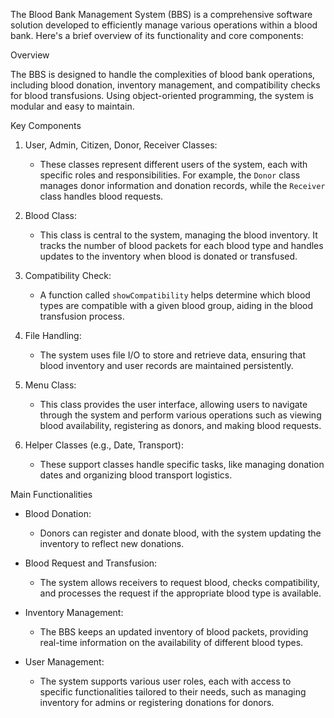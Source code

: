 The Blood Bank Management System (BBS) is a comprehensive software solution developed to efficiently manage various operations within a blood bank. Here's a brief overview of its functionality and core components:

Overview

The BBS is designed to handle the complexities of blood bank operations, including blood donation, inventory management, and compatibility checks for blood transfusions. Using object-oriented programming, the system is modular and easy to maintain.

Key Components

1. User, Admin, Citizen, Donor, Receiver Classes:
    - These classes represent different users of the system, each with specific roles and responsibilities. For example, the `Donor` class manages donor information and donation records, while the `Receiver` class handles blood requests.

2. Blood Class:
    - This class is central to the system, managing the blood inventory. It tracks the number of blood packets for each blood type and handles updates to the inventory when blood is donated or transfused.

3. Compatibility Check:
    - A function called `showCompatibility` helps determine which blood types are compatible with a given blood group, aiding in the blood transfusion process.

4. File Handling:
    - The system uses file I/O to store and retrieve data, ensuring that blood inventory and user records are maintained persistently.

5. Menu Class:
    - This class provides the user interface, allowing users to navigate through the system and perform various operations such as viewing blood availability, registering as donors, and making blood requests.

6. Helper Classes (e.g., Date, Transport):
    - These support classes handle specific tasks, like managing donation dates and organizing blood transport logistics.

 Main Functionalities

- Blood Donation:
    - Donors can register and donate blood, with the system updating the inventory to reflect new donations.

- Blood Request and Transfusion:
    - The system allows receivers to request blood, checks compatibility, and processes the request if the appropriate blood type is available.

- Inventory Management:
    - The BBS keeps an updated inventory of blood packets, providing real-time information on the availability of different blood types.

- User Management:
    - The system supports various user roles, each with access to specific functionalities tailored to their needs, such as managing inventory for admins or registering donations for donors.
